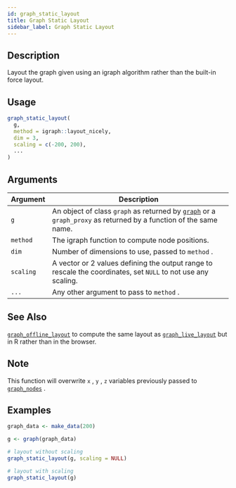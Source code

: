 ```yaml
---
id: graph_static_layout
title: Graph Static Layout
sidebar_label: Graph Static Layout
---
```


## Description

Layout the graph given using an igraph algorithm rather
 than the built-in force layout.


## Usage

```r
graph_static_layout(
  g,
  method = igraph::layout_nicely,
  dim = 3,
  scaling = c(-200, 200),
  ...
)
```


## Arguments

Argument      |Description
------------- |----------------
`g`     |     An object of class `graph` as returned by [`graph`](#graph) or a `graph_proxy`  as returned by a function of the same name.
`method`     |     The igraph function to compute node positions.
`dim`     |     Number of dimensions to use, passed to `method` .
`scaling`     |     A vector or 2 values defining the output range to rescale the coordinates, set `NULL` to not use any scaling.
`...`     |     Any other argument to pass to `method` .


## See Also

[`graph_offline_layout`](#graphofflinelayout) to compute the same layout as
 [`graph_live_layout`](#graphlivelayout) but in R rather than in the browser.


## Note

This function will overwrite `x` , `y` , `z` variables
 previously passed to [`graph_nodes`](#graphnodes) .


## Examples

```r
graph_data <- make_data(200)

g <- graph(graph_data)

# layout without scaling
graph_static_layout(g, scaling = NULL)

# layout with scaling
graph_static_layout(g)
```


